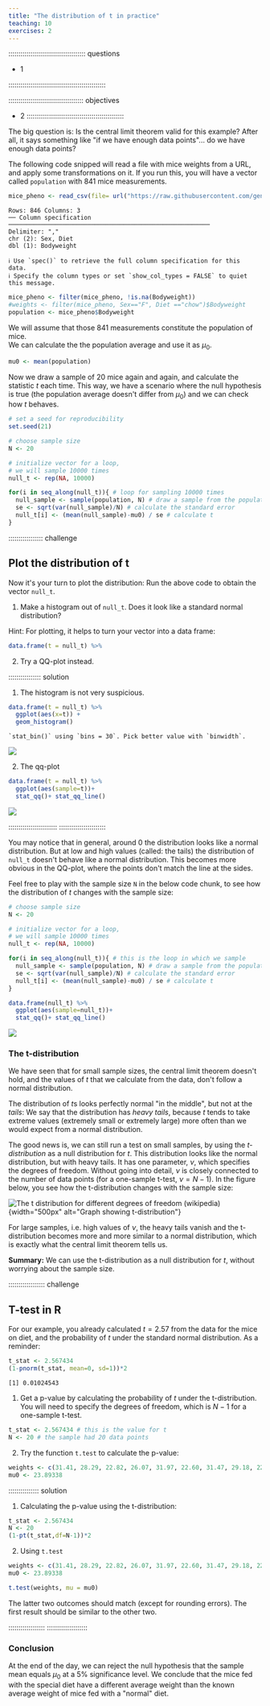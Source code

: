 ```yaml
---
title: "The distribution of t in practice"
teaching: 10
exercises: 2
---
```


:::::::::::::::::::::::::::::::::::::: questions 

- 1

::::::::::::::::::::::::::::::::::::::::::::::::

::::::::::::::::::::::::::::::::::::: objectives

- 2
::::::::::::::::::::::::::::::::::::::::::::::::






The big question is: Is the central limit theorem valid for this example? After all, it says something like "if we have enough data points"... do we have enough data points?  


The following code snipped will read a file with mice weights from a URL, and apply some transformations on it. If you run this, you will have a vector called `population` with 841 mice measurements.


```r
mice_pheno <- read_csv(file= url("https://raw.githubusercontent.com/genomicsclass/dagdata/master/inst/extdata/mice_pheno.csv"))
```

```{.output}
Rows: 846 Columns: 3
── Column specification ────────────────────────────────────────────────────────
Delimiter: ","
chr (2): Sex, Diet
dbl (1): Bodyweight

ℹ Use `spec()` to retrieve the full column specification for this data.
ℹ Specify the column types or set `show_col_types = FALSE` to quiet this message.
```

```r
mice_pheno <- filter(mice_pheno, !is.na(Bodyweight))
#weights <- filter(mice_pheno, Sex=="F", Diet =="chow")$Bodyweight
population <- mice_pheno$Bodyweight
```


We will assume that those 841 measurements constitute the population of mice.  
We can calculate the the population average and use it as $\mu_0$.  

```r
mu0 <- mean(population)
```


Now we draw a sample of 20 mice again and again, and calculate the statistic $t$ each time. 
This way, we have a scenario where the null hypothesis is true (the population average doesn't differ from $\mu_0$) and we can check how $t$ behaves.


```r
# set a seed for reproducibility
set.seed(21)

# choose sample size
N <- 20

# initialize vector for a loop,
# we will sample 10000 times
null_t <- rep(NA, 10000)

for(i in seq_along(null_t)){ # loop for sampling 10000 times
  null_sample <- sample(population, N) # draw a sample from the population
  se <- sqrt(var(null_sample)/N) # calculate the standard error
  null_t[i] <- (mean(null_sample)-mu0) / se # calculate t
}
```


::::::::::::::::: challenge

## Plot the distribution of t

Now it's your turn to plot the distribution:
Run the above code to obtain the vector `null_t`. 


1. Make a histogram out of `null_t`. Does it look like a standard normal distribution?

Hint: For plotting, it helps to turn your vector into a data frame:

```r
data.frame(t = null_t) %>% 
```

2. Try a QQ-plot instead.



:::::::::::::::: solution

1. The histogram is not very suspicious.

```r
data.frame(t = null_t) %>% 
  ggplot(aes(x=t)) +
  geom_histogram()
```

```{.output}
`stat_bin()` using `bins = 30`. Pick better value with `binwidth`.
```

<img src="fig/07-t-practice-rendered-histogram-t-null-solution-1.png" style="display: block; margin: auto;" />

2. The qq-plot

```r
data.frame(t = null_t) %>% 
  ggplot(aes(sample=t))+
  stat_qq()+ stat_qq_line()
```

<img src="fig/07-t-practice-rendered-qq-t-null-solution-1.png" style="display: block; margin: auto;" />

::::::::::::::::::::::::
:::::::::::::::::::::::


You may notice that in general, around 0 the distribution looks like a normal distribution. But at low and high values (called: the tails) the distribution of `null_t` doesn't behave like a normal distribution. This becomes more obvious in the QQ-plot, where the points don't match the line at the sides.  

Feel free to play with the sample size `N` in the below code chunk, to see how the distribution of $t$ changes with the sample size:  


```r
# choose sample size
N <- 20

# initialize vector for a loop,
# we will sample 10000 times
null_t <- rep(NA, 10000)

for(i in seq_along(null_t)){ # this is the loop in which we sample
  null_sample <- sample(population, N) # draw a sample from the population
  se <- sqrt(var(null_sample)/N) # calculate the standard error
  null_t[i] <- (mean(null_sample)-mu0) / se # calculate t
}

data.frame(null_t) %>% 
  ggplot(aes(sample=null_t))+
  stat_qq()+ stat_qq_line()
```

<img src="fig/07-t-practice-rendered-change-N-1.png" style="display: block; margin: auto;" />


### The t-distribution

We have seen that for small sample sizes, the central limit theorem doesn't hold, and the values of $t$ that we calculate from the data, don't follow a normal distribution.  

The distribution of $t$s looks perfectly normal "in the middle", but not at the *tails*: We say that the distribution has *heavy tails*, because $t$ tends to take extreme values (extremely small or extremely large) more often than we would expect from a normal distribution.  

The good news is, we can still run a test on small samples, by using the *$t$-distribution* as a null distribution for $t$. This distribution looks like the normal distribution, but with heavy tails. It has one parameter, $\nu$, which specifies the degrees of freedom. Without going into detail, $\nu$ is closely connected to the number of data points (for a one-sample t-test, $\nu=N-1$). In the figure below, you see how the t-distribution changes with the sample size:


![The t distribution for different degrees of freedom (wikipedia)](fig/Student_t_pdf.svg){width="500px" alt="Graph showing t-distribution"}


For large samples, i.e. high values of $\nu$, the heavy tails vanish and the t-distribution becomes more and more similar to a normal distribution, which is exactly what the central limit theorem tells us. 

**Summary:** We can use the t-distribution as a null distribution for $t$, without worrying about the sample size.  



:::::::::::::::::: challenge

## T-test in R

For our example, you already calculated $t=2.57$ from the data for the mice on diet, and the probability of $t$ under the standard normal distribution. 
As a reminder:

```r
t_stat <- 2.567434
(1-pnorm(t_stat, mean=0, sd=1))*2
```

```{.output}
[1] 0.01024543
```


1. Get a p-value by calculating the probability of $t$ under the t-distribution. You will need to specify the degrees of freedom, which is $N-1$ for a one-sample t-test.


```r
t_stat <- 2.567434 # this is the value for t
N <- 20 # the sample had 20 data points
```


2. Try the function `t.test` to calculate the p-value:


```r
weights <- c(31.41, 28.29, 22.82, 26.07, 31.97, 22.60, 31.47, 29.18, 22.98, 23.26, 23.48, 20.88, 28.44, 30.34, 23.14, 22.80, 24.47, 39.73, 25.71, 22.74)
mu0 <- 23.89338
```

::::::::::::::: solution

1. Calculating the p-value using the t-distribution:

```r
t_stat <- 2.567434
N <- 20
(1-pt(t_stat,df=N-1))*2
```

2. Using `t.test`

```r
weights <- c(31.41, 28.29, 22.82, 26.07, 31.97, 22.60, 31.47, 29.18, 22.98, 23.26, 23.48, 20.88, 28.44, 30.34, 23.14, 22.80, 24.47, 39.73, 25.71, 22.74)
mu0 <- 23.89338

t.test(weights, mu = mu0)
```


The latter two outcomes should match (except for rounding errors). The first result should be similar to the other two. 

::::::::::::::::::
::::::::::::::::::::


 

### Conclusion

At the end of the day, we can reject the null hypothesis that the sample mean equals $\mu_0$ at a 5% significance level. We conclude that the mice fed with the special diet have a different average weight than the known average weight of mice fed with a "normal" diet.  
